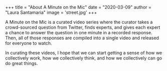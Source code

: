 +++
title = "About A Minute on the Mic"
date = "2020-03-09"
author = "Laura Santamaria"
image = 'street.jpg'
+++

A Minute on the Mic is a curated video series where the curator takes a crowd-sourced question from Twitter, finds
experts, and gives each expert a chance to answer the question in one minute in a recorded response. Then, all of those
responses are compiled into a single video and released for everyone to watch.

In curating these videos, I hope that we can start getting a sense of how we collectively work, how we collectively
think, and how we collectively can go do great things.
